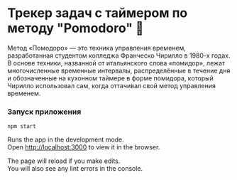 # Трекер задач с таймером по методу "Pomodoro" 🍅

Метод «Помодоро» — это техника управления временем, разработанная студентом колледжа Франческо Чирилло в 1980-х годах. В основе техники, названной от итальянского слова «помидор», лежат многочисленные временные интервалы, распределённые в течение дня и обозначенные на кухонном таймере в форме помидора, который Чирилло использовал сам, когда оттачивал свой метод управления временем.

### Запуск приложения
`npm start`

Runs the app in the development mode.\
Open [http://localhost:3000](http://localhost:3000) to view it in the browser.

The page will reload if you make edits.\
You will also see any lint errors in the console.

